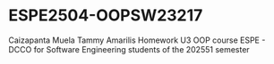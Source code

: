 # ESPE2504-OOPSW23217
Caizapanta Muela Tammy Amarilis Homework U3 OOP course ESPE - DCCO for Software Engineering students of the 202551 semester